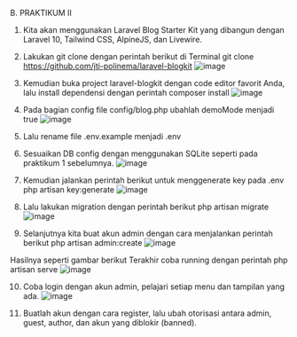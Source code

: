 B.	PRAKTIKUM II
1.	Kita akan menggunakan Laravel Blog Starter Kit yang dibangun dengan Laravel 10, Tailwind CSS, AlpineJS, dan Livewire.
2.	Lakukan git clone dengan perintah berikut di Terminal 
git clone https://github.com/jti-polinema/laravel-blogkit 
![image](https://github.com/user-attachments/assets/cda0ceab-9697-479f-b1cf-5a16223d3a6a)

3.	Kemudian buka project laravel-blogkit dengan code editor favorit Anda, lalu install dependensi dengan perintah composer install
![image](https://github.com/user-attachments/assets/38927690-ef50-4f67-b4e2-736ed2a967fc)

4.	Pada bagian config file config/blog.php ubahlah demoMode menjadi true
![image](https://github.com/user-attachments/assets/6491aaf4-8474-4d31-afa2-17465cd739b2)

5.	Lalu rename file .env.example menjadi .env 
6.	Sesuaikan DB config dengan menggunakan SQLite seperti pada praktikum 1 sebelumnya. 
![image](https://github.com/user-attachments/assets/5d5bca40-1c4b-40af-b118-064bf2bfcfc2)

7.	Kemudian jalankan perintah berikut untuk menggenerate key pada .env 
php artisan key:generate 
![image](https://github.com/user-attachments/assets/a4daaff9-fd34-4875-896b-73421d71fcff)
 
8.	Lalu lakukan migration dengan perintah berikut php artisan migrate 
![image](https://github.com/user-attachments/assets/2dd8684d-5f87-4d14-b474-0beef65c6bdd)
 
9.	Selanjutnya kita buat akun admin dengan cara menjalankan perintah berikut php artisan admin:create 
![image](https://github.com/user-attachments/assets/687e659d-ab11-4b00-8ab0-a443e9e650c4)

Hasilnya seperti gambar berikut Terakhir coba running dengan perintah php artisan serve 
![image](https://github.com/user-attachments/assets/b98ea87d-0947-423d-867b-9b77faf79481)

10.	Coba login dengan akun admin, pelajari setiap menu dan tampilan yang ada.
![image](https://github.com/user-attachments/assets/c9a71502-1b0b-4cab-91da-fb2df6fc6672)

11.	Buatlah akun dengan cara register, lalu ubah otorisasi antara admin, guest, author, dan akun yang diblokir (banned).
